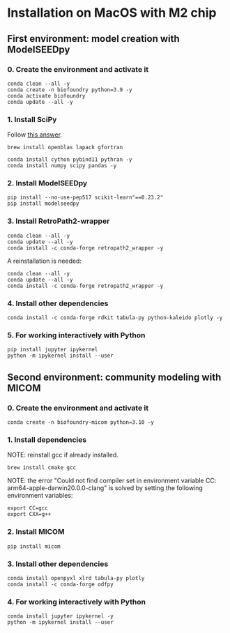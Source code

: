 # Installation on MacOS with M2 chip

## First environment: model creation with ModelSEEDpy

### 0. Create the environment and activate it

```{bash}
conda clean --all -y
conda create -n biofoundry python=3.9 -y
conda activate biofoundry
conda update --all -y
```

### 1. Install SciPy

Follow [this answer](https://github.com/scikit-learn/scikit-learn/issues/19137#issuecomment-936169173).

```{bash}
brew install openblas lapack gfortran

conda install cython pybind11 pythran -y
conda install numpy scipy pandas -y
```

### 2. Install ModelSEEDpy

```{bash}
pip install --no-use-pep517 scikit-learn"==0.23.2"
pip install modelseedpy
```

### 3. Install RetroPath2-wrapper
```{bash}
conda clean --all -y
conda update --all -y
conda install -c conda-forge retropath2_wrapper -y
```

A reinstallation is needed:

```{bash}
conda clean --all -y
conda update --all -y
conda install -c conda-forge retropath2_wrapper -y
```

### 4. Install other dependencies

```{bash}
conda install -c conda-forge rdkit tabula-py python-kaleido plotly -y
```

### 5. For working interactively with Python

```{bash}
pip install jupyter ipykernel
python -m ipykernel install --user
```


## Second environment: community modeling with MICOM

### 0. Create the environment and activate it

```{bash}
conda create -n biofoundry-micom python=3.10 -y
```

### 1. Install dependencies

NOTE: reinstall gcc if already installed.

```{bash}
brew install cmake gcc
```

NOTE: the error "Could not find compiler set in environment variable CC: arm64-apple-darwin20.0.0-clang" is solved by setting the following environment variables:

```{bash}
export CC=gcc
export CXX=g++
```

### 2. Install MICOM
```{bash}
pip install micom
```

### 3. Install other dependencies
```{bash}
conda install openpyxl xlrd tabula-py plotly
conda install -c conda-forge odfpy
```

### 4. For working interactively with Python

```{bash}
conda install jupyter ipykernel -y
python -m ipykernel install --user
```

